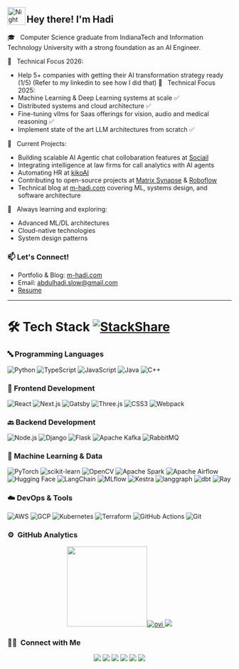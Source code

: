 
<img alt="Night Coding" src="https://avatars.githubusercontent.com/u/31585104?v=4" width='40' align="left"/><h2>Hey there! I'm Hadi</h2>

🎓 &nbsp; Computer Science graduate from IndianaTech and Information Technology University with a strong foundation as an AI Engineer.

🔬 &nbsp; Technical Focus 2026:
- Help 5+ companies with getting their AI transformation strategy ready (1/5) (Refer to my linkedin to see how I did that)
🔬 &nbsp; Technical Focus 2025:
- Machine Learning & Deep Learning systems at scale :white_check_mark:
- Distributed systems and cloud architecture :white_check_mark:
- Fine-tuning vllms for Saas offerings for vision, audio and medical reasoning :white_check_mark:
- Implement state of the art LLM architectures from scratch :white_check_mark:

🚀 &nbsp; Current Projects:
- Building scalable AI Agentic chat collobaration features at [Sociail](https://sociail.com)
- Integrating intelligence at law firms for call analytics with AI agents
- Automating HR at [kikoAI](https://kikoai.com)
- Contributing to open-source projects at [Matrix Synapse](https://matrix.org/) & [Roboflow](https://roboflow.com/)
- Technical blog at [m-hadi.com](https://m-hadi.com) covering ML, systems design, and software architecture

🌱 &nbsp; Always learning and exploring:
- Advanced ML/DL architectures
- Cloud-native technologies
- System design patterns

### 📫 Let's Connect!
- Portfolio & Blog: [m-hadi.com](https://m-hadi.com)
- Email: abdulhadi.slow@gmail.com
- [Resume](https://drive.google.com/file/d/1USacQtmMz0UFoEOFU6vqwgf5Xy_iTp8s/view?usp=sharing)

---
# 🛠 Tech Stack [![StackShare](http://img.shields.io/badge/tech-stack-0690fa.svg?style=flat)](https://stackshare.io/)

### 🔤 Programming Languages
![Python](https://img.shields.io/badge/-Python-3776AB?style=flat&logo=python&logoColor=white)
![TypeScript](https://img.shields.io/badge/-TypeScript-3178C6?style=flat&logo=typescript&logoColor=white)
![JavaScript](https://img.shields.io/badge/-JavaScript-F7DF1E?style=flat&logo=javascript&logoColor=black)
![Java](https://img.shields.io/badge/-Java-007396?style=flat&logo=java&logoColor=white)
![C++](https://img.shields.io/badge/-C++-00599C?style=flat&logo=c%2B%2B&logoColor=white)

### 🎯 Frontend Development
![React](https://img.shields.io/badge/-React-61DAFB?style=flat&logo=react&logoColor=black)
![Next.js](https://img.shields.io/badge/-Next.js-000000?style=flat&logo=next.js&logoColor=white)
![Gatsby](https://img.shields.io/badge/-Gatsby-663399?style=flat&logo=gatsby&logoColor=white)
![Three.js](https://img.shields.io/badge/-Three.js-000000?style=flat&logo=three.js&logoColor=white)
![CSS3](https://img.shields.io/badge/-CSS3-1572B6?style=flat&logo=css3&logoColor=white)
![Webpack](https://img.shields.io/badge/-Webpack-8DD6F9?style=flat&logo=webpack&logoColor=black)

### 🔙 Backend Development
![Node.js](https://img.shields.io/badge/-Node.js-339933?style=flat&logo=node.js&logoColor=white)
![Django](https://img.shields.io/badge/-Django-092E20?style=flat&logo=django&logoColor=white)
![Flask](https://img.shields.io/badge/-Flask-000000?style=flat&logo=flask&logoColor=white)
![Apache Kafka](https://img.shields.io/badge/-Apache%20Kafka-231F20?style=flat&logo=apache-kafka&logoColor=white)
![RabbitMQ](https://img.shields.io/badge/-RabbitMQ-FF6600?style=flat&logo=rabbitmq&logoColor=white)

### 🤖 Machine Learning & Data
![PyTorch](https://img.shields.io/badge/-PyTorch-EE4C2C?style=flat&logo=pytorch&logoColor=white)
![scikit-learn](https://img.shields.io/badge/-scikit--learn-F7931E?style=flat&logo=scikit-learn&logoColor=white)
![OpenCV](https://img.shields.io/badge/-OpenCV-5C3EE8?style=flat&logo=opencv&logoColor=white)
![Apache Spark](https://img.shields.io/badge/-Apache%20Spark-E25A1C?style=flat&logo=apache-spark&logoColor=white)
![Apache Airflow](https://img.shields.io/badge/-Apache%20Airflow-017CEE?style=flat&logo=apache-airflow&logoColor=white)
![Hugging Face](https://img.shields.io/badge/-Hugging%20Face-FFD21E?style=flat&logo=huggingface&logoColor=black)
![LangChain](https://img.shields.io/badge/-LangChain-339933?style=flat&logo=chainlink&logoColor=white)
![MLflow](https://img.shields.io/badge/-MLflow-339933?style=flat&logo=chainlink&logoColor=white)
![Kestra](https://img.shields.io/badge/-Kestra-339933?style=flat&logo=chainlink&logoColor=white)
![langgraph](https://img.shields.io/badge/-langgraph-339933?style=flat&logo=chainlink&logoColor=red)
![dbt](https://img.shields.io/badge/-dbt-339933?style=flat&logo=chainlink&logoColor=red)
![Ray](https://img.shields.io/badge/-Ray-339933?style=flat&logo=chainlink&logoColor=red)

### ☁️ DevOps & Tools
![AWS](https://img.shields.io/badge/-AWS-232F3E?style=flat&logo=amazon-aws&logoColor=white)
![GCP](https://img.shields.io/badge/-GCP-4285F4?style=flat&logo=google-cloud&logoColor=white)
![Kubernetes](https://img.shields.io/badge/-Kubernetes-326CE5?style=flat&logo=kubernetes&logoColor=white)
![Terraform](https://img.shields.io/badge/-Terraform-7B42BC?style=flat&logo=terraform&logoColor=white)
![GitHub Actions](https://img.shields.io/badge/-GitHub%20Actions-2088FF?style=flat&logo=github-actions&logoColor=white)
![Git](https://img.shields.io/badge/-Git-F05032?style=flat&logo=git&logoColor=white)
### ⚙️ &nbsp;GitHub Analytics

<p align="center">
<a href="https://github.com/MuhammadHadiofficial">
  <img height="180em" src="https://github-readme-stats-eight-theta.vercel.app/api?username=MuhammadHadiofficial&show_icons=true&theme=algolia&include_all_commits=true&count_private=true"/><img src="https://github-readme-stats.vercel.app/api/top-langs?username=MuhammadHadiofficial&show_icons=true&locale=en&layout=compact&theme=chartreuse-dark" alt="ovi" />
  <img src="https://github-profile-trophy.vercel.app/?username=MuhammadHadiofficial&theme=juicyfresh&no-bg=true" />
</a>
</p>

### 🤝🏻 &nbsp;Connect with Me

<p align="center">
<a href="https://m-hadi.com"><img src="https://img.shields.io/badge/-muhammadhaditariq-0077B5?style=flat&logo=Site&logoColor=white"/></a>
  <a href="https://linkedin.com/in/muhammadhaditariq"><img src="https://img.shields.io/badge/-muhammadhaditariq-0077B5?style=flat&logo=Linkedin&logoColor=white"/></a>
<a href="mailto:abdulhadi.slow@gmail.com"><img src="https://img.shields.io/badge/-abdulhadi.slow@gmail.com-D14836?style=flat&logo=Gmail&logoColor=white"/></a>
<a href="https://instagram.com/hadi.official1"><img src="https://img.shields.io/badge/-@hadi.official1-E4405F?style=flat&logo=Instagram&logoColor=white"/></a>
<a href="https://facebook.com/hadibintariq"><img src="https://img.shields.io/badge/-@hadibintariq-1877F2?style=flat&logo=Facebook&logoColor=white"/></a>
<a href="https://www.upwork.com/freelancers/~0168a42ef3582edf01"><img src="https://img.shields.io/badge/-@upwork-1877F2?style=flat&logo=Upwork&logoColor=white"/></a>
</p>

